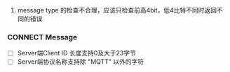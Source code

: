 1. message type 的检查不合理，应该只检查前高4bit，低4比特不同时返回不同的错误

### CONNECT Message
 - [ ] Server端Client ID 长度支持0及大于23字节
 - [ ] Server端协议名称支持除 "MQTT" 以外的字符